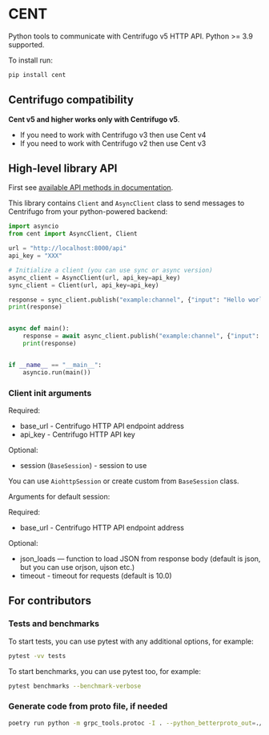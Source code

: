 CENT
====

Python tools to communicate with Centrifugo v5 HTTP API. Python >= 3.9 supported.

To install run:

```bash
pip install cent
```

## Centrifugo compatibility

**Cent v5 and higher works only with Centrifugo v5**.

* If you need to work with Centrifugo v3 then use Cent v4
* If you need to work with Centrifugo v2 then use Cent v3

## High-level library API

First see [available API methods in documentation](https://centrifugal.dev/docs/server/server_api#api-methods).

This library contains `Client` and `AsyncClient` class to send messages to Centrifugo from your python-powered backend:

```python
import asyncio
from cent import AsyncClient, Client

url = "http://localhost:8000/api"
api_key = "XXX"

# Initialize a client (you can use sync or async version)
async_client = AsyncClient(url, api_key=api_key)
sync_client = Client(url, api_key=api_key)

response = sync_client.publish("example:channel", {"input": "Hello world!"})
print(response)


async def main():
    response = await async_client.publish("example:channel", {"input": "Hello world!"})
    print(response)


if __name__ == "__main__":
    asyncio.run(main())
```

### Client init arguments

Required:

* base_url - Centrifugo HTTP API endpoint address
* api_key - Centrifugo HTTP API key

Optional:

* session (`BaseSession`) - session to use

You can use `AiohttpSession` or create custom from `BaseSession` class.

Arguments for default session:

Required:

* base_url - Centrifugo HTTP API endpoint address

Optional:

* json_loads — function to load JSON from response body (default is json, but you can use
  orjson, ujson etc.)
* timeout - timeout for requests (default is 10.0)

## For contributors

### Tests and benchmarks

To start tests, you can use pytest with any additional options, for example:

```bash
pytest -vv tests
```

To start benchmarks, you can use pytest too, for example:

```bash
pytest benchmarks --benchmark-verbose
```

### Generate code from proto file, if needed

```bash
poetry run python -m grpc_tools.protoc -I . --python_betterproto_out=./cent/proto cent/proto/apiproto.proto
```
